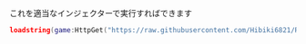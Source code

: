 これを適当なインジェクターで実行すればできます
```lua
loadstring(game:HttpGet("https://raw.githubusercontent.com/Hibiki6821/RobloxModInjector/refs/heads/main/script.lua"))()
```
